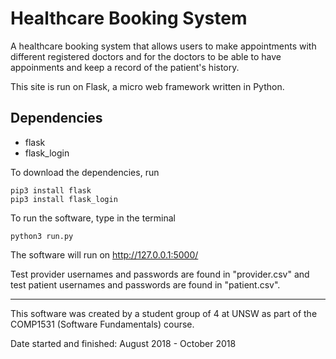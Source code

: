 # Healthcare Booking System
A healthcare booking system that allows users to make appointments with different registered doctors and for the doctors to be able to have appoinments and keep a record of the patient's history.

This site is run on Flask, a micro web framework written in Python.

## Dependencies
- flask
- flask_login

To download the dependencies, run
```
pip3 install flask
pip3 install flask_login
```

To run the software, type in the terminal
```
python3 run.py
```
The software will run on http://127.0.0.1:5000/

Test provider usernames and passwords are found in "provider.csv" and test patient usernames and passwords are found in "patient.csv".

---
This software was created by a student group of 4 at UNSW as part of the COMP1531 (Software Fundamentals) course.

Date started and finished: August 2018 - October 2018
